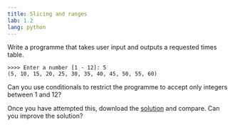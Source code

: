 ```yaml
---
title: Slicing and ranges
lab: 1.2
lang: python
---
```

Write a programme that takes user input and outputs a requested times table.

```plaintext
>>>> Enter a number [1 - 12]: 5
(5, 10, 15, 20, 25, 30, 35, 40, 45, 50, 55, 60)
```

Can you use conditionals to restrict the programme to accept only integers between 1 and 12?

Once you have attempted this, download the 
<a href="solutions/times_tables.py" download>solution</a>
and compare.
Can you improve the solution?
